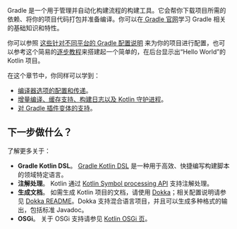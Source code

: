 [//]: # (title: Gradle)

Gradle 是一个用于管理并自动化构建流程的构建工具。它会帮你下载项目所需的依赖、将你的项目代码打包并准备编译。你可以在[ Gradle 官网](https://docs.gradle.org/current/userguide/getting_started.html)学习 Gradle 相关的基础知识和特性。

你可以参照 [这些针对不同平台的 Gradle 配置说明](gradle-configure-project.md) 来为你的项目进行配置，也可以参考这个简易的[逐步教程](get-started-with-jvm-gradle-project.md)来搭建起一个简单的，在后台显示出“Hello World”的 Kotlin 项目。

在这个章节中，你同样可以学到：
* [编译器选项的配置和传递](gradle-compiler-options.md)。
* [增量编译、缓存支持、构建日志以及 Kotlin 守护进程](gradle-compilation-and-caches.md)。
* [对 Gradle 插件变体的支持](gradle-plugin-variants.md)。

## 下一步做什么？

了解更多关于：
* **Gradle Kotlin DSL**。 [Gradle Kotlin DSL](https://docs.gradle.org/current/userguide/kotlin_dsl.html) 是一种用于高效、快捷编写构建脚本的领域特定语言。
* **注解处理**。 Kotlin 通过 [Kotlin Symbol processing API](ksp-reference.md) 支持注解处理。
* **生成文档**。 如需生成 Kotlin 项目的文档，请使用 [Dokka](https://github.com/Kotlin/dokka)；相关配置说明请参见 [Dokka README](https://github.com/Kotlin/dokka/blob/master/README.md#using-the-maven-plugin)。Dokka 支持混合语言项目，并且可以生成多种格式的输出，包括标准 Javadoc。
* **OSGi**。 关于 OSGi 支持请参见 [Kotlin OSGi 页](kotlin-osgi.md)。
